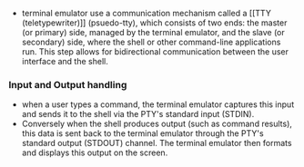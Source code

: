 - terminal emulator use a communication mechanism called a [[TTY (teletypewriter)]] (psuedo-tty), which consists of two ends: the master (or primary) side, managed by the terminal emulator, and the slave (or secondary) side, where the shell or other command-line applications run. This step allows for bidirectional communication between the user interface and the shell.

### Input and Output handling
- when a user types a command, the terminal emulator captures this input and sends it to the shell via the PTY's standard input (STDIN). 
- Conversely when the shell produces output (such as command results), this data is sent back to the terminal emulator through the PTY's standard output (STDOUT) channel. The terminal emulator then formats and displays this output on the screen.